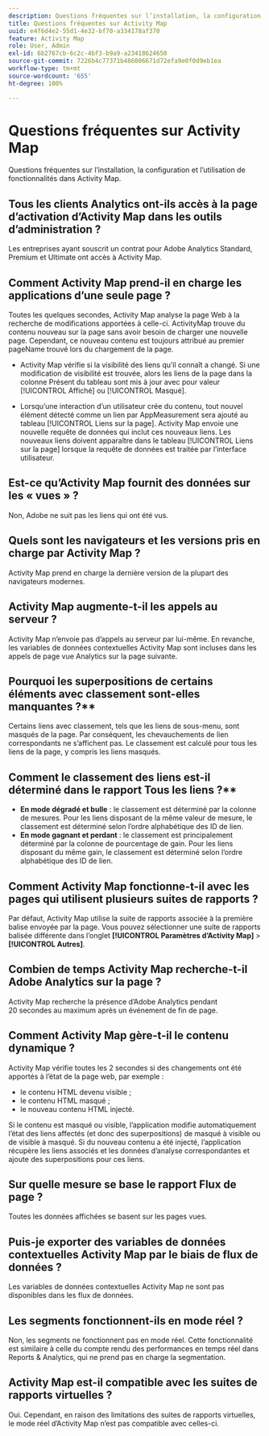 ```yaml
---
description: Questions fréquentes sur l’installation, la configuration et l’utilisation de fonctionnalités dans Activity Map.
title: Questions fréquentes sur Activity Map
uuid: e4f6d4e2-55d1-4e32-bf70-a334178af370
feature: Activity Map
role: User, Admin
exl-id: 6b2767cb-6c2c-4bf3-b9a9-a23418624650
source-git-commit: 7226b4c77371b486006671d72efa9e0f0d9eb1ea
workflow-type: tm+mt
source-wordcount: '655'
ht-degree: 100%

---
```


# Questions fréquentes sur Activity Map

Questions fréquentes sur l’installation, la configuration et l’utilisation de fonctionnalités dans Activity Map.

## Tous les clients Analytics ont-ils accès à la page dʼactivation dʼActivity Map dans les outils dʼadministration ?

Les entreprises ayant souscrit un contrat pour Adobe Analytics Standard, Premium et Ultimate ont accès à Activity Map.

## Comment Activity Map prend-il en charge les applications d’une seule page ?

Toutes les quelques secondes, Activity Map analyse la page Web à la recherche de modifications apportées à celle-ci. ActivityMap trouve du contenu nouveau sur la page sans avoir besoin de charger une nouvelle page. Cependant, ce nouveau contenu est toujours attribué au premier pageName trouvé lors du chargement de la page.

* Activity Map vérifie si la visibilité des liens qu’il connaît a changé. Si une modification de visibilité est trouvée, alors les liens de la page dans la colonne Présent du tableau sont mis à jour avec pour valeur [!UICONTROL Affiché] ou [!UICONTROL Masqué].

* Lorsqu’une interaction d’un utilisateur crée du contenu, tout nouvel élément détecté comme un lien par AppMeasurement sera ajouté au tableau [!UICONTROL Liens sur la page]. Activity Map envoie une nouvelle requête de données qui inclut ces nouveaux liens. Les nouveaux liens doivent apparaître dans le tableau [!UICONTROL Liens sur la page] lorsque la requête de données est traitée par l’interface utilisateur.


## Est-ce qu’Activity Map fournit des données sur les « vues » ?

Non, Adobe ne suit pas les liens qui ont été vus.

## Quels sont les navigateurs et les versions pris en charge par Activity Map ?

Activity Map prend en charge la dernière version de la plupart des navigateurs modernes.

## Activity Map augmente-t-il les appels au serveur ?

Activity Map nʼenvoie pas dʼappels au serveur par lui-même. En revanche, les variables de données contextuelles Activity Map sont incluses dans les appels de page vue Analytics sur la page suivante.

## Pourquoi les superpositions de certains éléments avec classement sont-elles manquantes ?**

Certains liens avec classement, tels que les liens de sous-menu, sont masqués de la page. Par conséquent, les chevauchements de lien correspondants ne sʼaffichent pas. Le classement est calculé pour tous les liens de la page, y compris les liens masqués.

## Comment le classement des liens est-il déterminé dans le rapport Tous les liens ?**

* **En mode dégradé et bulle** : le classement est déterminé par la colonne de mesures. Pour les liens disposant de la même valeur de mesure, le classement est déterminé selon l’ordre alphabétique des ID de lien.
* **En mode gagnant et perdant** : le classement est principalement déterminé par la colonne de pourcentage de gain. Pour les liens disposant du même gain, le classement est déterminé selon lʼordre alphabétique des ID de lien.

## Comment Activity Map fonctionne-t-il avec les pages qui utilisent plusieurs suites de rapports ?

Par défaut, Activity Map utilise la suite de rapports associée à la première balise envoyée par la page. Vous pouvez sélectionner une suite de rapports balisée différente dans l’onglet **[!UICONTROL Paramètres d’Activity Map]** > **[!UICONTROL Autres]**.

## Combien de temps Activity Map recherche-t-il Adobe Analytics sur la page ?

Activity Map recherche la présence dʼAdobe Analytics pendant 20 secondes au maximum après un événement de fin de page.

## Comment Activity Map gère-t-il le contenu dynamique ?

Activity Map vérifie toutes les 2 secondes si des changements ont été apportés à lʼétat de la page web, par exemple :

* le contenu HTML devenu visible ;
* le contenu HTML masqué ;
* le nouveau contenu HTML injecté.

Si le contenu est masqué ou visible, l’application modifie automatiquement l’état des liens affectés (et donc des superpositions) de masqué à visible ou de visible à masqué. Si du nouveau contenu a été injecté, lʼapplication récupère les liens associés et les données dʼanalyse correspondantes et ajoute des superpositions pour ces liens.

## Sur quelle mesure se base le rapport Flux de page ?

Toutes les données affichées se basent sur les pages vues.

## Puis-je exporter des variables de données contextuelles Activity Map par le biais de flux de données ?

Les variables de données contextuelles Activity Map ne sont pas disponibles dans les flux de données.

## Les segments fonctionnent-ils en mode réel ?

Non, les segments ne fonctionnent pas en mode réel. Cette fonctionnalité est similaire à celle du compte rendu des performances en temps réel dans Reports &amp; Analytics, qui ne prend pas en charge la segmentation.

## Activity Map est-il compatible avec les suites de rapports virtuelles ?

Oui. Cependant, en raison des limitations des suites de rapports virtuelles, le mode réel d’Activity Map n’est pas compatible avec celles-ci.
